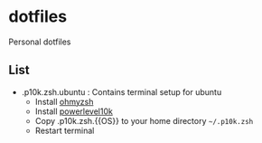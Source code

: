 # dotfiles
Personal dotfiles

## List

- .p10k.zsh.ubuntu : Contains terminal setup for ubuntu
  - Install [ohmyzsh](https://github.com/ohmyzsh/ohmyzsh)
  - Install [powerlevel10k](https://github.com/romkatv/powerlevel10k)
  - Copy .p10k.zsh.{{OS}} to your home directory `~/.p10k.zsh`
  - Restart terminal
